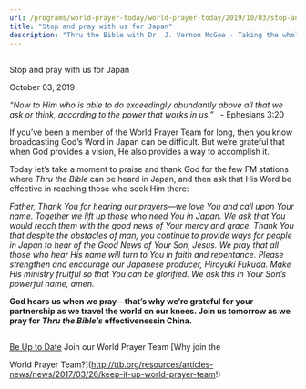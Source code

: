 ```yaml
---
url: /programs/world-prayer-today/world-prayer-today/2019/10/03/stop-and-pray-with-us-for-japan
title: "Stop and pray with us for Japan"
description: "Thru the Bible with Dr. J. Vernon McGee - Taking the whole Word to the whole world"
---
```







## 
 Stop and pray with us for Japan


October 03, 2019




*“Now to Him who is able to do exceedingly abundantly above all that we ask or think, according to the power that works in us.”*   - Ephesians 3:20


If you’ve been a member of the World Prayer Team for long, then you know broadcasting God’s Word in Japan can be difficult. But we’re grateful that when God provides a vision, He also provides a way to accomplish it. 


Today let’s take a moment to praise and thank God for the few FM stations where *Thru the Bible* can be heard in Japan, and then ask that His Word be effective in reaching those who seek Him there:


*Father, Thank You for hearing our prayers—we love You and call upon Your name. Together we lift up those who need You in Japan. We ask that You would reach them with the good news of Your mercy and grace. Thank You that despite the obstacles of man, you continue to provide ways for people in Japan to hear of the Good News of Your Son, Jesus. We pray that all those who hear His name will turn to You in faith and repentance. Please strengthen and encourage our Japanese producer, Hiroyuki Fukuda. Make His ministry fruitful so that You can be glorified. We ask this in Your Son’s powerful name, amen.* 


**God hears us when we pray—that’s why we’re grateful for your partnership as we travel the world on our knees. Join us tomorrow as we pray for *Thru the Bible’s* effectivenessin China.**







## 




[Be Up to Date](http://feeds.feedburner.com/WorldPrayerToday "World Prayer Today RSS Feed")
Join our World Prayer Team
[Why join the  

World Prayer Team?](http://ttb.org/resources/articles-news/news/2017/03/26/keep-it-up-world-prayer-team!)




